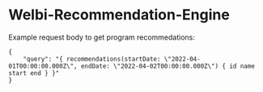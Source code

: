 # Welbi-Recommendation-Engine

Example request body to get program recommedations:
```
{
    "query": "{ recommendations(startDate: \"2022-04-01T00:00:00.000Z\", endDate: \"2022-04-02T00:00:00.000Z\") { id name start end } }"
}
```
